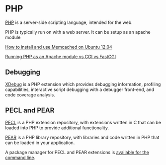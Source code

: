 PHP
=

[PHP](http://php.net/) is a server-side scripting language, intended for the web.

PHP is typically run on with a web server. It can be setup as an apache module

[How to install and use Memcached on Ubuntu 12.04](https://www.digitalocean.com/community/tutorials/how-to-install-and-use-memcache-on-ubuntu-12-04)

[Running PHP as an Apache module vs CGI vs FastCGI](http://blog.layershift.com/which-php-mode-apache-vs-cgi-vs-fastcgi/)

## Debugging

[XDebug](http://xdebug.org/) is a PHP extension which provides debugging information, profiling capabilities, interactive script debugging with a debugger front-end, and code coverage analysis.

## PECL and PEAR

[PECL](http://pecl.php.net/) is a PHP extension repository, with extensions written in C that can be loaded into PHP to provide additional functionality.

[PEAR](http://pear.php.net/) is a PHP library repository, with libraries and code written in PHP that can be loaded in your application.

A package manager for PECL and PEAR extensions is [available for the command line](http://pear.php.net/manual/en/installation.getting.php).